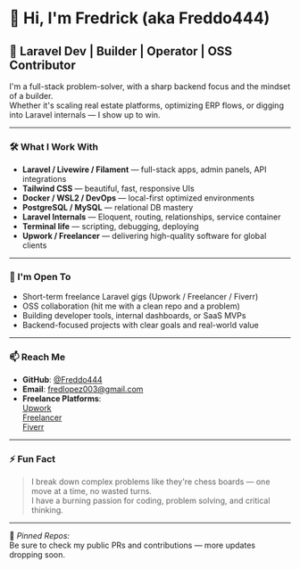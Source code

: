 # 👋 Hi, I'm Fredrick (aka Freddo444)

## 🚀 Laravel Dev | Builder | Operator | OSS Contributor

I'm a full-stack problem-solver, with a sharp backend focus and the mindset of a builder.  
Whether it's scaling real estate platforms, optimizing ERP flows, or digging into Laravel internals — I show up to win.

---

### 🛠️ What I Work With

- **Laravel / Livewire / Filament** — full-stack apps, admin panels, API integrations
- **Tailwind CSS** — beautiful, fast, responsive UIs
- **Docker / WSL2 / DevOps** — local-first optimized environments
- **PostgreSQL / MySQL** — relational DB mastery
- **Laravel Internals** — Eloquent, routing, relationships, service container
- **Terminal life** — scripting, debugging, deploying
- **Upwork / Freelancer** — delivering high-quality software for global clients

---

### 💼 I'm Open To

- Short-term freelance Laravel gigs (Upwork / Freelancer / Fiverr)
- OSS collaboration (hit me with a clean repo and a problem)
- Building developer tools, internal dashboards, or SaaS MVPs
- Backend-focused projects with clear goals and real-world value

---

### 📫 Reach Me

- **GitHub**: [@Freddo444](https://github.com/Freddo444)
- **Email**: [fredlopez003@gmail.com](mailto:fredlopez003@gmail.com)
- **Freelance Platforms**:  
  [Upwork](https://www.upwork.com/freelancers/~01be9cf7cba8078d3d?mp_source=share)  
  [Freelancer](https://www.freelancer.com/u/fredlopez003?sb=t)  
  [Fiverr](https://www.fiverr.com/s/EgpBab9)

---

### ⚡ Fun Fact

> I break down complex problems like they're chess boards — one move at a time, no wasted turns.  
> I have a burning passion for coding, problem solving, and critical thinking.

---

📌 *Pinned Repos:*  
Be sure to check my public PRs and contributions — more updates dropping soon.
